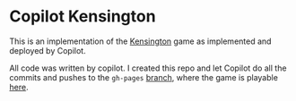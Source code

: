 # Copilot Kensington

This is an implementation of the [Kensington](https://en.wikipedia.org/wiki/Kensington_(game)) game as implemented and deployed by Copilot.

All code was written by copilot. I created this repo and let Copilot do all the commits and pushes to the `gh-pages` [branch](https://github.com/nickh/kensington/tree/gh-pages), where the game is playable [here](https://nickh.github.io/kensington/).

